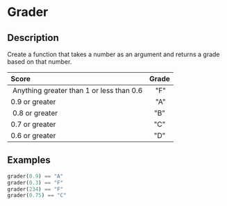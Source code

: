 # Grader

## Description

Create a function that takes a number as an argument and returns a grade based on that number.

| Score                                    | Grade |
|:---------------------------------------- |:-----:|
| Anything greater than 1 or less than 0.6 | "F"   |
| 0.9 or greater | "A" |
| 0.8 or greater | "B" |
| 0.7 or greater | "C" |
| 0.6 or greater | "D" |

## Examples

```python
grader(0.9) == "A"
grader(0.3) == "F"
grader(234) == "F"
grader(0.75) == "C"
```
